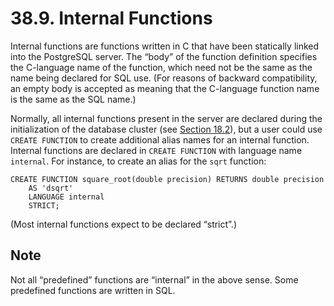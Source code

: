 # 38.9. Internal Functions

Internal functions are functions written in C that have been statically linked into the PostgreSQL server. The “body” of the function definition specifies the C-language name of the function, which need not be the same as the name being declared for SQL use. \(For reasons of backward compatibility, an empty body is accepted as meaning that the C-language function name is the same as the SQL name.\)

Normally, all internal functions present in the server are declared during the initialization of the database cluster \(see [Section 18.2](https://www.postgresql.org/docs/11/creating-cluster.html)\), but a user could use `CREATE FUNCTION` to create additional alias names for an internal function. Internal functions are declared in `CREATE FUNCTION` with language name `internal`. For instance, to create an alias for the `sqrt` function:

```text
CREATE FUNCTION square_root(double precision) RETURNS double precision
    AS 'dsqrt'
    LANGUAGE internal
    STRICT;
```

\(Most internal functions expect to be declared “strict”.\)

## Note

Not all “predefined” functions are “internal” in the above sense. Some predefined functions are written in SQL.

